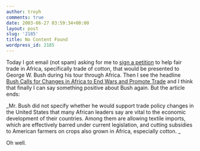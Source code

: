 ```yaml
---
author: troyh
comments: true
date: 2003-06-27 03:59:34+00:00
layout: post
slug: '2185'
title: No Content Found
wordpress_id: 2185
---
```


Today I got email (not spam) asking for me to [sign a petition](http://www.maketradefair.com/spage/english/action19.asp?subcat=5&cat=1&select=1&special=yes) to help fair trade in Africa, specifically trade of cotton, that would be presented to George W. Bush during his tour through Africa. Then I see the headline [Bush Calls for Changes in Africa to End Wars and Promote Trade](http://www.nytimes.com/2003/06/27/international/africa/27PREX.html?pagewanted=2&ei=5007&en=401489400387b4e0&ex=1372046400&partner=USERLAND) and I think that finally I can say something positive about Bush again. But the article ends:

_Mr. Bush did not specify whether he would support trade policy changes in the United States that many African leaders say are vital to the economic development of their countries. Among them are allowing textile imports, which are effectively barred under current legislation, and cutting subsidies to American farmers on crops also grown in Africa, especially cotton. _

Oh well.

